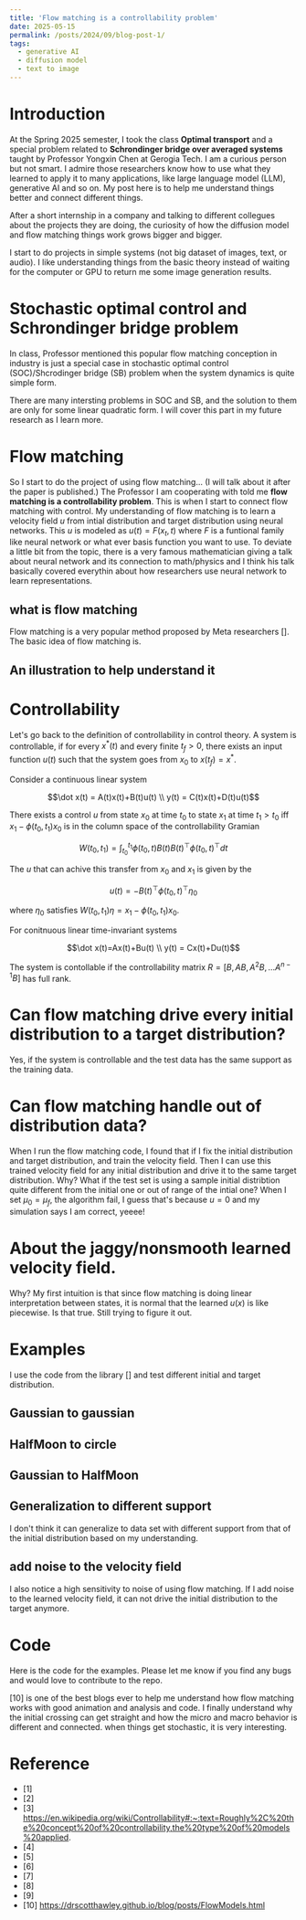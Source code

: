 ```yaml
---
title: 'Flow matching is a controllability problem'
date: 2025-05-15
permalink: /posts/2024/09/blog-post-1/
tags:
  - generative AI
  - diffusion model
  - text to image
---
```

# Introduction
At the Spring 2025 semester, I took the class **Optimal transport** and a special problem related to **Schrondinger bridge over averaged systems** taught by Professor Yongxin Chen at Gerogia Tech.
I am a curious person but not smart. I admire those researchers know how to use what they learned to apply it to many applications, like large language model (LLM), generative AI and so on.
My post here is to help me understand things better and connect different things.

After a short internship in a company and talking to different collegues about the projects they are doing, the curiosity of how the diffusion model and flow matching things work grows bigger and bigger.

I start to do projects in simple systems (not big dataset of images, text, or audio). I like understanding things from the basic theory instead of waiting for the computer or GPU to return me some image generation results.
# Stochastic optimal control and Schrondinger bridge problem
In class, Professor mentioned this popular flow matching conception in industry is just a special case in stochastic optimal control (SOC)/Shcrodinger bridge (SB) problem when the system dynamics is quite simple form.

There are many intersting problems in SOC and SB, and the solution to them are only for some linear quadratic form.
I will cover this part in my future research as I learn more.

# Flow matching
So I start to do the project of using flow matching... (I will talk about it after the paper is published.)
The Professor I am cooperating with told me **flow matching is a controllability problem**. This is when I start to connect flow matching with control.
My understanding of flow matching is to learn a velocity field $u$ from intial distribution and target distribution using neural networks.
This $u$ is modeled as $u(t)=F(x_t,t)$ where $F$ is a funtional family like neural network or what ever basis function you want to use. 
To deviate a little bit from the topic, there is a very famous mathematician giving a talk about neural network and its connection to math/physics and I think his talk basically covered everythin about how researchers use neural network to learn representations.

## what is flow matching
Flow matching is a very popular method proposed by Meta researchers [].
The basic idea of flow matching is.



## An illustration to help understand it

# Controllability
Let's go back to the definition of controllability in control theory.
A system is controllable, if for every $x^*(t)$ and every finite $t_f>0$, there exists an input function $u(t)$ such that the system goes from $x_0$ to $x(t_f)=x^*$.

Consider a continuous linear system
```math
\dot x(t) = A(t)x(t)+B(t)u(t) \\
y(t) = C(t)x(t)+D(t)u(t)
```
There exists a control $u$ from state $x_0$ at time $t_0$ to state $x_1$ at time $t_1>t_0$ iff $x_1-\phi(t_0,t_1)x_0$ is in the column space of the controllability Gramian
```math
W(t_0,t_1) = \int_{t_0}^{t_1}\phi(t_0, t)B(t)B(t)^\top \phi(t_0,t)^\top dt
``` 
The $u$ that can achive this transfer from $x_0$ and $x_1$ is given by the
```math
u(t) = -B(t)^\top \phi(t_0,t)^\top \eta_0
```
where $\eta_0$  satisfies $W(t_0,t_1)\eta=x_1-\phi(t_0,t_1)x_0$.

For conitnuous linear time-invariant systems
```math
\dot x(t)=Ax(t)+Bu(t) \\
y(t) = Cx(t)+Du(t)
```
The system is contollable if the controllability matrix $R=[B,AB,A^2B,\dots A^{n-1}B]$ has full rank.


# Can flow matching drive every initial distribution to a target distribution?
Yes, if the system is controllable and the test data has the same support as the training data.


# Can flow matching handle out of distribution data?
When I run the flow matching code, I found that if I fix the initial distribution and target distribution, and train  the velocity field.
Then I can use this trained velocity field for any initial distribution and drive it to the same target distribution.
Why?
What if the test set is using a sample initial distribtion quite different from the initial one or out of range of the intial one?
When I set $\mu_0=\mu_f$, the algorithm fail, I guess that's because $u=0$ and my simulation says I am correct, yeeee!

# About the jaggy/nonsmooth learned velocity field.
Why? My first intuition is that since flow matching is doing linear interpretation between states, it is normal that the learned $u(x)$ is like piecewise.
Is that true. Still trying to figure it out.

# Examples
I use the code from the library [] and test different initial and target distribution.
## Gaussian to gaussian


## HalfMoon to circle

## Gaussian to HalfMoon


## Generalization to different support
I don't think it can generalize to data set with different support from that of the initial distribution based on my understanding.
## add noise to the velocity field
I also notice a high sensitivity to noise of using flow matching.
If I add noise to the learned velocity field, it can not drive the initial distribution to the target anymore.

# Code
Here is the code for the examples. Please let me know if you find any bugs and would love to contribute to the repo.

[10] is one of the best blogs ever to help me understand how flow matching works with good animation and analysis and code.
I finally understand why the initial crossing can get straight and how the micro and macro behavior is different and connected.
when things get stochastic, it is very interesting.

# Reference
- [1] 
- [2] 
- [3] https://en.wikipedia.org/wiki/Controllability#:~:text=Roughly%2C%20the%20concept%20of%20controllability,the%20type%20of%20models%20applied.
- [4]
- [5]
- [6]
- [7]
- [8]
- [9]
- [10] https://drscotthawley.github.io/blog/posts/FlowModels.html










